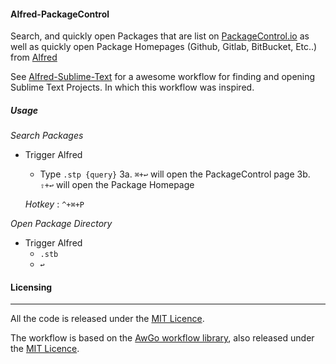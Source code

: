 #### Alfred-PackageControl

Search, and quickly open Packages that are list on [PackageControl.io](https://packagecontrol.io) as well as quickly open Package Homepages (Github, Gitlab, BitBucket, Etc..) from [Alfred](https://www.alfredforum.com)

See [Alfred-Sublime-Text](https://github.com/deanishe/alfred-sublime-text) for a awesome workflow for finding and opening Sublime Text Projects. In which this workflow was inspired.


##### Usage

*Search Packages*
- Trigger Alfred
  - Type `.stp {query}`
3a. `⌘+↩` will open the PackageControl page
3b. `⇧+↩` will open the Package Homepage
  
  *Hotkey* : `^+⌘+P`

*Open Package Directory*
- Trigger Alfred
  - `.stb`
  - `↩`



#### Licensing
---------

All the code is released under the [MIT Licence][mit].

The workflow is based on the [AwGo workflow library][awgo], also released under the [MIT Licence][mit].

[forum]: https://www.alfredforum.com
[awgo]: https://github.com/deanishe/awgo
[awesome]: https://fontawesome.com
[matcom]: https://materialdesignicons.com/
[mit]: http://opensource.org/licenses/MIT
[catalina]: https://github.com/deanishe/awgo/wiki/Catalina
